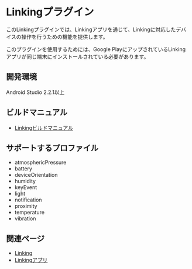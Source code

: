 # Linkingプラグイン

このLinkingプラグインでは、Linkingアプリを通じて、Linkingに対応したデバイスの操作を行うための機能を提供します。

このプラグインを使用するためには、Google PlayにアップされているLinkingアプリが同じ端末にインストールされている必要があります。

## 開発環境
Android Studio 2.2.1以上

## ビルドマニュアル
- [Linkingビルドマニュアル](https://github.com/DeviceConnect/DeviceConnect-Android/wiki/Linking-Build)

## サポートするプロファイル

* atmosphericPressure
* battery
* deviceOrientation
* humidity
* keyEvent
* light
* notification
* proximity
* temperature
* vibration

## 関連ページ
- [Linking](https://linkingiot.com/)
- [Linkingアプリ](https://play.google.com/store/apps/details?id=com.nttdocomo.android.smartdeviceagent&hl=ja)
